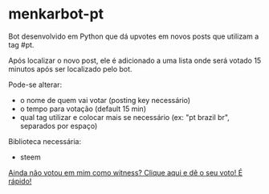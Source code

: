 # menkarbot-pt
Bot desenvolvido em Python que dá upvotes em novos posts que utilizam a tag #pt.

Após localizar o novo post, ele é adicionado a uma lista onde será votado 15 minutos após ser localizado pelo bot.  

Pode-se alterar:  
- o nome de quem vai votar (posting key necessário)
- o tempo para votação (default 15 min)
- qual tag utilizar e colocar mais se necessário (ex: "pt brazil br", separados por espaço)

Biblioteca necessária:
- steem

[Ainda não votou em mim como witness? Clique aqui e dê o seu voto! É rápido!](https://app.steemconnect.com/sign/account-witness-vote?witness=menkarbit&approve=true)
